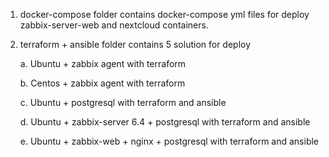 1. docker-compose folder contains docker-compose yml files for deploy zabbix-server-web and nextcloud containers.
2. terraform + ansible folder contains 5 solution for deploy 
  
    a. Ubuntu + zabbix agent with terraform
  
    b. Centos + zabbix agent with terraform
  
    c. Ubuntu + postgresql with terraform and ansible
  
    d. Ubuntu + zabbix-server 6.4 + postgresql with terraform and ansible
  
    e. Ubuntu + zabbix-web + nginx + postgresql with terraform and ansible
